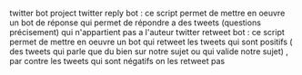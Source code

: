 twitter bot project 
twitter reply bot : ce script permet de mettre en oeuvre un bot de réponse qui permet de répondre a des tweets (questions précisement) qui n'appartient pas a l'auteur 
twitter retweet bot : ce script permet de mettre en oeuvre un bot qui retweet les tweets qui sont positifs ( des tweets qui parle que du bien sur notre sujet ou qui valide notre sujet) , par contre les tweets qui sont négatifs on les retweet pas  
